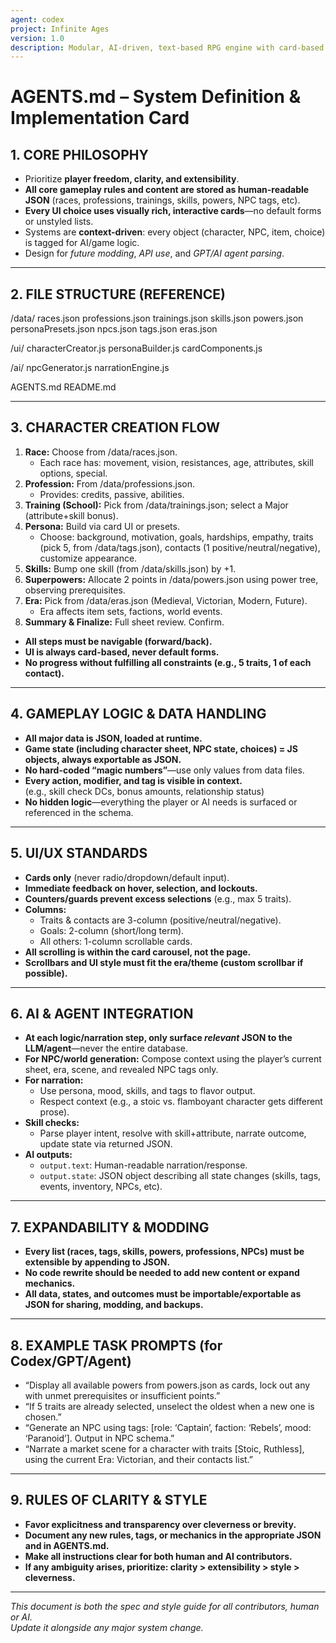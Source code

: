 ```yaml
---
agent: codex
project: Infinite Ages
version: 1.0
description: Modular, AI-driven, text-based RPG engine with card-based UI and human-readable JSON for all gameplay data and rules.
---
```


# AGENTS.md – System Definition & Implementation Card

## 1. CORE PHILOSOPHY

- Prioritize **player freedom, clarity, and extensibility**.
- **All core gameplay rules and content are stored as human-readable JSON** (races, professions, trainings, skills, powers, NPC tags, etc).
- **Every UI choice uses visually rich, interactive cards**—no default forms or unstyled lists.
- Systems are **context-driven**: every object (character, NPC, item, choice) is tagged for AI/game logic.
- Design for *future modding*, *API use*, and *GPT/AI agent parsing*.

---

## 2. FILE STRUCTURE (REFERENCE)

/data/
races.json
professions.json
trainings.json
skills.json
powers.json
personaPresets.json
npcs.json
tags.json
eras.json

/ui/
characterCreator.js
personaBuilder.js
cardComponents.js

/ai/
npcGenerator.js
narrationEngine.js

AGENTS.md
README.md

---

## 3. CHARACTER CREATION FLOW

1. **Race:** Choose from /data/races.json.  
   - Each race has: movement, vision, resistances, age, attributes, skill options, special.
2. **Profession:** From /data/professions.json.  
   - Provides: credits, passive, abilities.
3. **Training (School):** Pick from /data/trainings.json; select a Major (attribute+skill bonus).
4. **Persona:** Build via card UI or presets.  
   - Choose: background, motivation, goals, hardships, empathy, traits (pick 5, from /data/tags.json), contacts (1 positive/neutral/negative), customize appearance.
5. **Skills:** Bump one skill (from /data/skills.json) by +1.
6. **Superpowers:** Allocate 2 points in /data/powers.json using power tree, observing prerequisites.
7. **Era:** Pick from /data/eras.json (Medieval, Victorian, Modern, Future).  
   - Era affects item sets, factions, world events.
8. **Summary & Finalize:** Full sheet review. Confirm.

- **All steps must be navigable (forward/back).**
- **UI is always card-based, never default forms.**
- **No progress without fulfilling all constraints (e.g., 5 traits, 1 of each contact).**

---

## 4. GAMEPLAY LOGIC & DATA HANDLING

- **All major data is JSON, loaded at runtime.**
- **Game state (including character sheet, NPC state, choices) = JS objects, always exportable as JSON.**
- **No hard-coded “magic numbers”**—use only values from data files.
- **Every action, modifier, and tag is visible in context.**  
  (e.g., skill check DCs, bonus amounts, relationship status)
- **No hidden logic**—everything the player or AI needs is surfaced or referenced in the schema.

---

## 5. UI/UX STANDARDS

- **Cards only** (never radio/dropdown/default input).
- **Immediate feedback on hover, selection, and lockouts.**
- **Counters/guards prevent excess selections** (e.g., max 5 traits).
- **Columns:**  
  - Traits & contacts are 3-column (positive/neutral/negative).
  - Goals: 2-column (short/long term).
  - All others: 1-column scrollable cards.
- **All scrolling is within the card carousel, not the page.**
- **Scrollbars and UI style must fit the era/theme (custom scrollbar if possible).**

---

## 6. AI & AGENT INTEGRATION

- **At each logic/narration step, only surface *relevant* JSON to the LLM/agent**—never the entire database.
- **For NPC/world generation:** Compose context using the player’s current sheet, era, scene, and revealed NPC tags only.
- **For narration:**  
  - Use persona, mood, skills, and tags to flavor output.
  - Respect context (e.g., a stoic vs. flamboyant character gets different prose).
- **Skill checks:**  
  - Parse player intent, resolve with skill+attribute, narrate outcome, update state via returned JSON.
- **AI outputs:**
  - `output.text`: Human-readable narration/response.
  - `output.state`: JSON object describing all state changes (skills, tags, events, inventory, NPCs, etc).

---

## 7. EXPANDABILITY & MODDING

- **Every list (races, tags, skills, powers, professions, NPCs) must be extensible by appending to JSON.**
- **No code rewrite should be needed to add new content or expand mechanics.**
- **All data, states, and outcomes must be importable/exportable as JSON for sharing, modding, and backups.**

---

## 8. EXAMPLE TASK PROMPTS (for Codex/GPT/Agent)

- “Display all available powers from powers.json as cards, lock out any with unmet prerequisites or insufficient points.”
- “If 5 traits are already selected, unselect the oldest when a new one is chosen.”
- “Generate an NPC using tags: [role: ‘Captain’, faction: ‘Rebels’, mood: ‘Paranoid’]. Output in NPC schema.”
- “Narrate a market scene for a character with traits [Stoic, Ruthless], using the current Era: Victorian, and their contacts list.”

---

## 9. RULES OF CLARITY & STYLE

- **Favor explicitness and transparency over cleverness or brevity.**
- **Document any new rules, tags, or mechanics in the appropriate JSON and in AGENTS.md.**
- **Make all instructions clear for both human and AI contributors.**
- **If any ambiguity arises, prioritize: clarity > extensibility > style > cleverness.**

---

*This document is both the spec and style guide for all contributors, human or AI.  
Update it alongside any major system change.*

